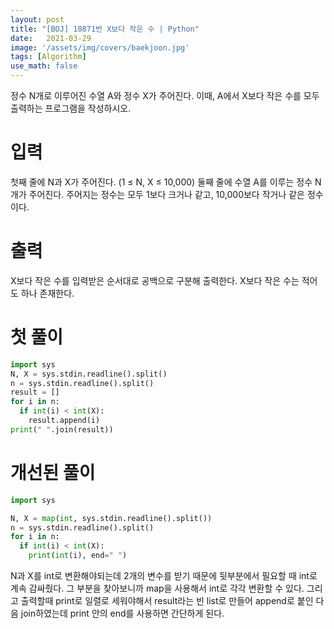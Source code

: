 ```yaml
---
layout: post
title: "[BOJ] 10871번 X보다 작은 수 | Python"
date:   2021-03-29
image: '/assets/img/covers/baekjoon.jpg'
tags: [Algorithm]
use_math: false
---
```

정수 N개로 이루어진 수열 A와 정수 X가 주어진다. 이때, A에서 X보다 작은 수를 모두 출력하는 프로그램을 작성하시오.

<!--more-->

# 입력
첫째 줄에 N과 X가 주어진다. (1 ≤ N, X ≤ 10,000)
둘째 줄에 수열 A를 이루는 정수 N개가 주어진다. 주어지는 정수는 모두 1보다 크거나 같고, 10,000보다 작거나 같은 정수이다.

# 출력
X보다 작은 수를 입력받은 순서대로 공백으로 구분해 출력한다. X보다 작은 수는 적어도 하나 존재한다.

# 첫 풀이
``` python
import sys
N, X = sys.stdin.readline().split()
n = sys.stdin.readline().split()
result = []
for i in n:
  if int(i) < int(X):
    result.append(i)
print(" ".join(result))
```

# 개선된 풀이
``` python
import sys

N, X = map(int, sys.stdin.readline().split())
n = sys.stdin.readline().split()
for i in n:
  if int(i) < int(X):
    print(int(i), end=" ")
```

N과 X를 int로 변환해야되는데 2개의 변수를 받기 때문에 뒷부분에서 필요할 때 int로 계속 감싸줬다. 그 부분을 찾아보니까 map을 사용해서 int로 각각 변환할 수 있다. 그리고 출력할때 print로 일렬로 세워야해서 result라는 빈 list로 만들어 append로 붙인 다음 join하였는데 print 안의 end를 사용하면 간단하게 된다.